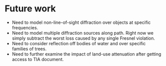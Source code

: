 # Future work #

  * Need to model non-line-of-sight diffraction over objects at specific frequencies.
  * Need to model multiple diffraction sources along path.  Right now we simply subtract the worst loss caused by any single Fresnel violation.
  * Need to consider reflection off bodies of water and over specific families of trees.
  * Need to further examine the impact of land-use attenuation after getting access to TIA document.